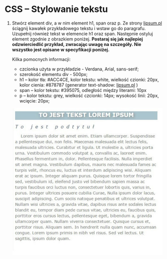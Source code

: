 # CSS – Stylowanie tekstu

1. Stwórz element div, a w nim element h1, span oraz p. Ze strony 
[lipsum.pl](http://lipsum.pl/) ściągnij kawałek przykładowego tekstu i wstaw go do paragrafu. 
Uzupełnij również tekst w elemencie h1 oraz span. Następnie ostyluj element zgodnie z 
obrazkiem poniżej. **Postaraj się jak najlepiej odzwierciedlić przykład, zwracając uwagę na 
szczegóły. Nie wszystko jest opisane w specyfikacji poniżej.**

	Kilka pomocnych informacji:  
	* czcionka użyta w przykładzie -   Verdana, Arial, sans-serif;
	* szerokość elementu div -   500px;
	* h1 – kolor tła: #ACC4CE, kolor tekstu: white, wielkość czionki: 20px,  kolor cienia: #878787 (generator text-shadow:
	[lipsum.pl](http://www.cssportal.com/css3-text-shadow-generator/) )
	* span – kolor tekstu: #395075, odległość między literami: 10px
	* p – kolor tekstu: grey, wielkość czcionki: 14px; wysokość linii: 20px,  wcięcie: 20px;

	![Przykładowy tekst](images/text1.jpg)
